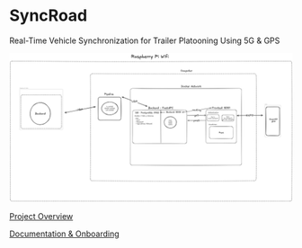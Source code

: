 # SyncRoad
Real-Time Vehicle Synchronization for Trailer Platooning Using 5G &amp; GPS

![Architecture Preview](architecture.png)

[Project Overview](project_overview.pdf)

[Documentation & Onboarding](documentation.md)
